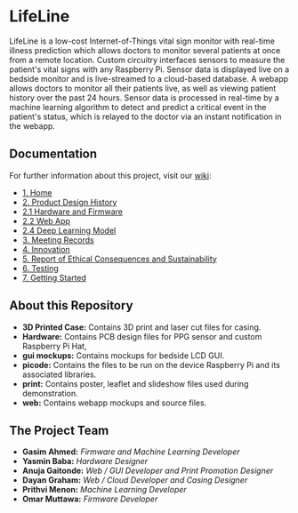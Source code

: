 # LifeLine

LifeLine is a low-cost Internet-of-Things vital sign monitor with real-time illness prediction which allows doctors to monitor several patients at once from a remote location. Custom circuitry interfaces sensors to measure the patient's vital signs with any Raspberry Pi. Sensor data is displayed live on a bedside monitor and is live-streamed to a cloud-based database. A webapp allows doctors to monitor all their patients live, as well as viewing patient history over the past 24 hours. Sensor data is processed in real-time by a machine learning algorithm to detect and predict a critical event in the patient's status, which is relayed to the doctor via an instant notification in the webapp.

## Documentation

For further information about this project, visit our [wiki](https://github.com/anujaagaitonde/Bedside-Monitor/wiki):
* [1. Home](https://github.com/anujaagaitonde/Bedside-Monitor/wiki/1.-Home)
* [2. Product Design History](https://github.com/anujaagaitonde/Bedside-Monitor/wiki/2.-Product-Design-History)
* [2.1 Hardware and Firmware](https://github.com/anujaagaitonde/Bedside-Monitor/wiki/2.1-Hardware-and-Firmware)
* [2.2 Web App](https://github.com/anujaagaitonde/Bedside-Monitor/wiki/2.2-Web-App)
* [2.4 Deep Learning Model](https://github.com/anujaagaitonde/Bedside-Monitor/wiki/2.3-Deep-Learning-Model)
* [3. Meeting Records](https://github.com/anujaagaitonde/Bedside-Monitor/wiki/3.-Meeting-Records)
* [4. Innovation](https://github.com/anujaagaitonde/Bedside-Monitor/wiki/4.-Innovation)
* [5. Report of Ethical Consequences and Sustainability](https://github.com/anujaagaitonde/Bedside-Monitor/wiki/5.-Report-of-Ethical-Consequences-and-Sustainability)
* [6. Testing](https://github.com/anujaagaitonde/Bedside-Monitor/wiki/6.-Testing)
* [7. Getting Started](https://github.com/anujaagaitonde/Bedside-Monitor/wiki/7.-Getting-Started)

## About this Repository

* **3D Printed Case:** Contains 3D print and laser cut files for casing.
* **Hardware:** Contains PCB design files for PPG sensor and custom Raspberry Pi Hat,
* **gui mockups:** Contains mockups for bedside LCD GUI.
* **picode:** Contains the files to be run on the device Raspberry Pi and its associated libraries.
* **print:** Contains poster, leaflet and slideshow files used during demonstration.
* **web:** Contains webapp mockups and source files.

## The Project Team

* **Gasim Ahmed:** *Firmware and Machine Learning Developer*
* **Yasmin Baba:** *Hardware Designer*
* **Anuja Gaitonde:** *Web / GUI Developer and Print Promotion Designer*
* **Dayan Graham:** *Web / Cloud Developer and Casing Designer*
* **Prithvi Menon:** *Machine Learning Developer*
* **Omar Muttawa:** *Firmware Developer*
